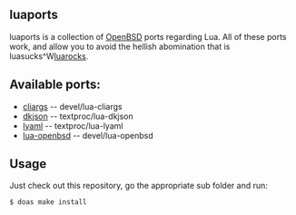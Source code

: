 ## luaports

luaports is a collection of [OpenBSD](http://openbsd.org) ports regarding
Lua. All of these ports work, and allow you to avoid the hellish abomination
that is luasucks^W[luarocks](https://luarocks.org/).

## Available ports:

* [cliargs](https://github.com/amireh/lua_cliargs) -- devel/lua-cliargs
* [dkjson](https://github.com/luadist/dkjson) -- textproc/lua-dkjson
* [lyaml](https://github.com/gvvaughan/lyaml) -- textproc/lua-lyaml
* [lua-openbsd](https://github.com/n0la/lua-openbsd) -- devel/lua-openbsd

## Usage

Just check out this repository, go the appropriate sub folder and run:

```
$ doas make install
```
